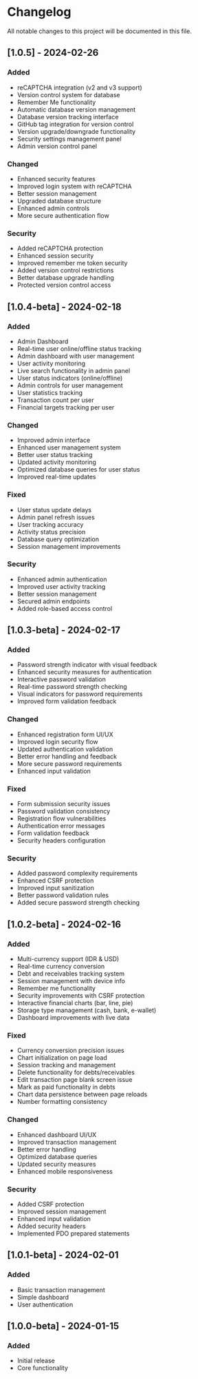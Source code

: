 # Changelog
All notable changes to this project will be documented in this file.

## [1.0.5] - 2024-02-26

### Added
- reCAPTCHA integration (v2 and v3 support)
- Version control system for database
- Remember Me functionality
- Automatic database version management
- Database version tracking interface
- GitHub tag integration for version control
- Version upgrade/downgrade functionality
- Security settings management panel
- Admin version control panel

### Changed
- Enhanced security features
- Improved login system with reCAPTCHA
- Better session management
- Upgraded database structure
- Enhanced admin controls
- More secure authentication flow

### Security
- Added reCAPTCHA protection
- Enhanced session security
- Improved remember me token security
- Added version control restrictions
- Better database upgrade handling
- Protected version control access

## [1.0.4-beta] - 2024-02-18

### Added
- Admin Dashboard
- Real-time user online/offline status tracking
- Admin dashboard with user management
- User activity monitoring
- Live search functionality in admin panel
- User status indicators (online/offline)
- Admin controls for user management
- User statistics tracking
- Transaction count per user
- Financial targets tracking per user

### Changed
- Improved admin interface
- Enhanced user management system
- Better user status tracking
- Updated activity monitoring
- Optimized database queries for user status
- Improved real-time updates

### Fixed
- User status update delays
- Admin panel refresh issues
- User tracking accuracy
- Activity status precision
- Database query optimization
- Session management improvements

### Security
- Enhanced admin authentication
- Improved user activity tracking
- Better session management
- Secured admin endpoints
- Added role-based access control

## [1.0.3-beta] - 2024-02-17

### Added
- Password strength indicator with visual feedback
- Enhanced security measures for authentication
- Interactive password validation
- Real-time password strength checking
- Visual indicators for password requirements
- Improved form validation feedback

### Changed
- Enhanced registration form UI/UX
- Improved login security flow
- Updated authentication validation
- Better error handling and feedback
- More secure password requirements
- Enhanced input validation

### Fixed
- Form submission security issues
- Password validation consistency
- Registration flow vulnerabilities
- Authentication error messages
- Form validation feedback
- Security headers configuration

### Security
- Added password complexity requirements
- Enhanced CSRF protection
- Improved input sanitization
- Better password validation rules
- Added secure password strength checking

## [1.0.2-beta] - 2024-02-16

### Added
- Multi-currency support (IDR & USD)
- Real-time currency conversion
- Debt and receivables tracking system
- Session management with device info
- Remember me functionality
- Security improvements with CSRF protection
- Interactive financial charts (bar, line, pie)
- Storage type management (cash, bank, e-wallet)
- Dashboard improvements with live data

### Fixed
- Currency conversion precision issues
- Chart initialization on page load
- Session tracking and management
- Delete functionality for debts/receivables
- Edit transaction page blank screen issue
- Mark as paid functionality in debts
- Chart data persistence between page reloads
- Number formatting consistency

### Changed
- Enhanced dashboard UI/UX
- Improved transaction management
- Better error handling
- Optimized database queries
- Updated security measures
- Enhanced mobile responsiveness

### Security
- Added CSRF protection
- Improved session management
- Enhanced input validation
- Added security headers
- Implemented PDO prepared statements

## [1.0.1-beta] - 2024-02-01
### Added
- Basic transaction management
- Simple dashboard
- User authentication

## [1.0.0-beta] - 2024-01-15
### Added
- Initial release
- Core functionality
